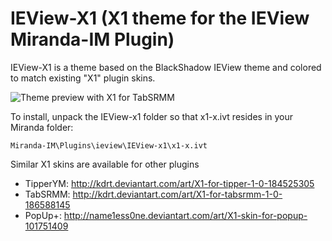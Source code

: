 # IEView-X1 (X1 theme for the IEView Miranda-IM Plugin)

IEView-X1 is a theme based on the BlackShadow IEView theme and colored to match existing "X1" plugin skins.

![Theme preview with X1 for TabSRMM](http://github.com/user/Xuerian/IEView-x1/theme_preview.png)

To install, unpack the IEView-x1 folder so that x1-x.ivt resides in your Miranda folder:

`Miranda-IM\Plugins\ieview\IEView-x1\x1-x.ivt`


Similar X1 skins are available for other plugins

* TipperYM: http://kdrt.deviantart.com/art/X1-for-tipper-1-0-184525305
* TabSRMM: http://kdrt.deviantart.com/art/X1-for-tabsrmm-1-0-186588145
* PopUp+: http://name1ess0ne.deviantart.com/art/X1-skin-for-popup-101751409